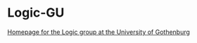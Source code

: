 # Logic-GU
[Homepage for the Logic group at the University of Gothenburg](https://greleigh.github.io/Logic-GU)
